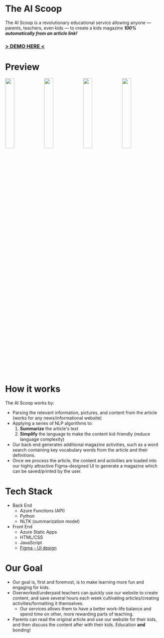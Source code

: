 # The AI Scoop
The AI Scoop is a revolutionary educational service allowing anyone — parents, teachers, even kids — to create a kids magazine ***100% automatically from an article link!***

### [**> DEMO HERE <**](https://thankful-mushroom-052c89e0f.azurestaticapps.net/)</span>

# Preview
<img src='https://i.imgur.com/WUq9Wcr.jpeg' width='24%'/> <img src='https://i.imgur.com/jX3LeJs.png' width='24%'/> <img src='https://i.imgur.com/IXhPHTg.png' width='24%'/> <img src='https://i.imgur.com/Dhfnz1V.png' width='24%'/>

# How it works
The AI Scoop works by:
* Parsing the relevant information, pictures, and content from the article (works for any news/informational website)
* Applying a series of NLP algorithms to:
  1. **Summarize** the article's text
  2. **Simplify** the language to make the content kid-friendly (reduce language complexity)
* Our back end generates additional magazine activities, such as a word search containing key vocabulary words from the article and their definitions.
* Once we process the article, the content and activities are loaded into our highly attractive Figma-designed UI to generate a magazine which can be saved/printed by the user.


# Tech Stack
* Back End
   * Azure Functions (API)
   * Python
   * NLTK (summarization model)
* Front End
   * Azure Static Apps
   * HTML/CSS
   * JavaScript
   * [Figma - UI design](https://www.figma.com/file/eCmkwD7tTCFbwKDG1F1aU1/The-AI-Scoop-Frontend-Design?node-id=0%3A1)

# Our Goal
* Our goal is, first and foremost, is to make learning more fun and engaging for kids.
* Overworked/underpaid teachers can quickly use our website to create content, and save several hours each week cultivating articles/creating activities/formatting it themselves.
   * Our services allows them to have a better work-life balance and spend time on other, more rewarding parts of teaching.
* Parents can read the original article and use our website for their kids, and then discuss the content after with their kids. Education **and** bonding!

